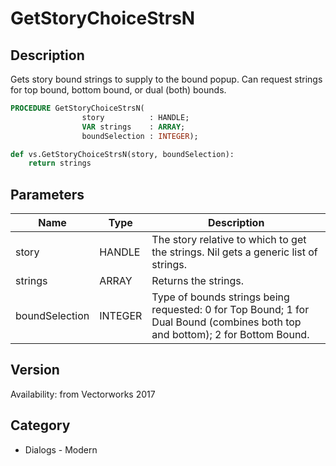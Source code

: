 # GetStoryChoiceStrsN

## Description
Gets story bound strings to supply to the bound popup. Can request strings for top bound, bottom bound, or dual (both) bounds.

```pascal
PROCEDURE GetStoryChoiceStrsN(
				story          : HANDLE;
				VAR strings    : ARRAY;
				boundSelection : INTEGER);
```

```python
def vs.GetStoryChoiceStrsN(story, boundSelection):
    return strings
```

## Parameters
|Name|Type|Description|
|---|---|---|
|story|HANDLE|The story relative to which to get the strings. Nil gets a generic list of strings.|
|strings|ARRAY|Returns the strings.|
|boundSelection|INTEGER|Type of bounds strings being requested: 0 for Top Bound; 1 for Dual Bound (combines both top and bottom); 2 for Bottom Bound.|

## Version
Availability: from Vectorworks 2017

## Category
* Dialogs - Modern

